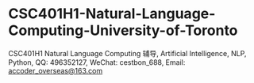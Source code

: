 # CSC401H1-Natural-Language-Computing-University-of-Toronto
CSC401H1 Natural Language Computing 辅导, Artificial Intelligence, NLP, Python, QQ: 496352127, WeChat: cestbon_688, Email: accoder_overseas@163.com
